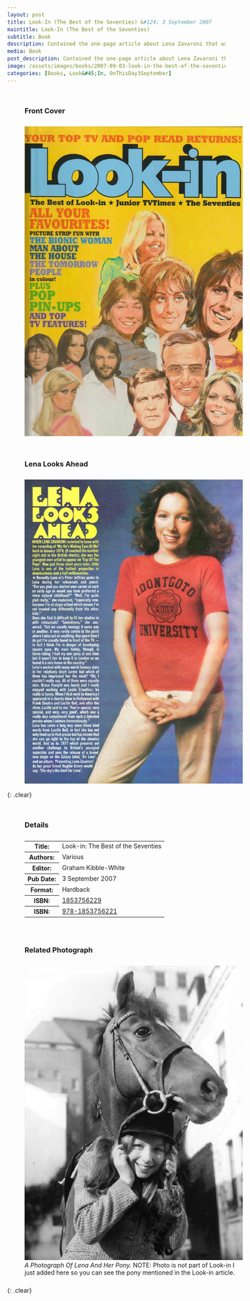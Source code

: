 ```yaml
---
layout: post
title: Look-In (The Best of the Seventies) &#124; 3 September 2007
maintitle: Look-In (The Best of the Seventies)
subtitle: Book
description: Contained the one-page article about Lena Zavaroni that was first published in Look-In Week Ending 30 July 1977.
media: Book
post_description: Contained the one-page article about Lena Zavaroni that was first published in Look-In Week Ending 30 July 1977.
image: /assets/images/books/2007-09-03-look-in-the-best-of-the-seventies.jpg
categories: [Books, Look&#45;In, OnThisDay3September]
---
```


<figure class="fig1">
<figcaption>
<h3 id="front-cover">Front Cover</h3>
</figcaption>
<a href="/assets/images/books/2007-09-03-look-in-the-best-of-the-seventies.jpg"><img src="/assets/images/books/2007-09-03-look-in-the-best-of-the-seventies.jpg" class="full-width zoom-in"></a>
</figure>

<figure class="fig2">
<figcaption>
<h3 id="lena-looks-ahead">Lena Looks Ahead</h3>
</figcaption>
<a href="/assets/images/magazines/1977-07-30-look-in-inside-page.jpg"><img src="/assets/images/magazines/1977-07-30-look-in-inside-page.jpg" class="full-width zoom-in"></a>
</figure>

{: .clear}

<figure class="fig1">
<figcaption>
<h3 id="details">Details</h3>
</figcaption>
<table>
<tr><th>Title:</th><td>Look-in: The Best of the Seventies</td></tr>
<tr><th>Authors:</th><td>Various</td></tr>
<tr><th>Editor:</th><td>Graham Kibble-White</td></tr>
<tr><th>Pub Date:</th><td>3 September 2007</td></tr>
<tr><th>Format:</th><td>Hardback</td></tr>
<tr><th>ISBN:</th><td><a href="https://www.google.com/search?newwindow=1&sxsrf=ALeKk01BBKk88RpXUKK3H03MWNwJKlYFAA%3A1599080336924&ei=kAdQX_6IOKmG1fAPgJ-RcA&q=ISBN%3A+1853756229&oq=ISBN%3A+1853756229&gs_lcp=CgZwc3ktYWIQA1AAWABg2IMLaABwAHgAgAF1iAF1kgEDMC4xmAEAqgEHZ3dzLXdpesABAQ&sclient=psy-ab&ved=0ahUKEwj-kMy7rsvrAhUpQxUIHYBPBA4Q4dUDCA0&uact=5">1853756229</a></td></tr>
<tr><th>ISBN:</th><td><a href="https://www.google.com/search?newwindow=1&sxsrf=ALeKk00RJrEZ4VRoFVkXDyxjuzhGYCEZBQ%3A1599080625139&ei=sQhQX_eRCODP1fAPm6y2kAk&q=ISBN%3A+978-1853756221&oq=ISBN%3A+978-1853756221&gs_lcp=CgZwc3ktYWIQA1DR6gNY0eoDYPP7A2gBcAB4AIABSogBiAGSAQEymAEAoAECoAEBqgEHZ3dzLXdpesABAQ&sclient=psy-ab&ved=0ahUKEwi3roPFr8vrAhXgZxUIHRuWDZIQ4dUDCA0&uact=5">978-1853756221</a></td></tr>
</table>
</figure>

<figure class="fig2">
<figcaption>
<h3 id="pony">Related Photograph</h3>
</figcaption>
<a href="/assets/images/publicity/1977-lena-and-her-pony.png"><img src="/assets/images/publicity/1977-lena-and-her-pony.png" class="full-width zoom-in"></a>
<figcaption>
<cite>A Photograph Of Lena And Her Pony.</cite>
NOTE: Photo is not part of Look-in I just added here so you can see the pony mentioned in the Look-in article.
</figcaption>
</figure>

<br />{: .clear}

<style>
.fig1 {float:left; width:49%;}

.fig2 {float:right; width:49%;}

figcaption {float:left; width:100%;}

@media screen and (orientation:portrait) {
.fig1, .fig2 {float:left; width:100%;}
figcaption {float:left; width:100%; margin-bottom: 10px;}
}
</style>

